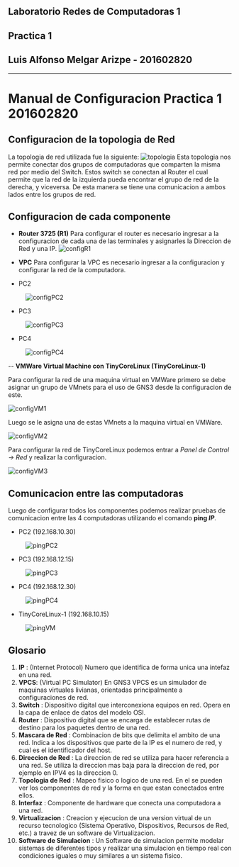## Laboratorio Redes de Computadoras 1
## Practica 1
## Luis Alfonso Melgar Arizpe - 201602820

---

# Manual de Configuracion Practica 1 201602820

## Configuracion de la topologia de Red
La topologia de red utilizada fue la siguiente: 
![topologia](./imgs/topologia.png)
Esta topologia nos permite conectar dos grupos de computadoras que comparten la misma red por medio del Switch. Estos switch se conectan al Router el cual permite que la red de la izquierda pueda encontrar el grupo de red de la derecha, y viceversa. De esta manera se tiene una comunicacion a ambos lados entre los grupos de red.


## Configuracion de cada componente
- **Router 3725 (R1)**
Para configurar el router es necesario ingresar a la configuracion de cada una de las terminales y asignarles la Direccion de Red y una IP.
![configR1](./imgs/configR1.png)

- **VPC**
Para configurar la VPC es necesario ingresar a la configuracion y configurar la red de la computadora.
* PC2

&nbsp;&nbsp;&nbsp;&nbsp;&nbsp;&nbsp;&nbsp;&nbsp;&nbsp;&nbsp;![configPC2](./imgs/configPC2.png)

* PC3

&nbsp;&nbsp;&nbsp;&nbsp;&nbsp;&nbsp;&nbsp;&nbsp;&nbsp;&nbsp;![configPC3](./imgs/configPC3.png)

* PC4

&nbsp;&nbsp;&nbsp;&nbsp;&nbsp;&nbsp;&nbsp;&nbsp;&nbsp;&nbsp;![configPC4](./imgs/configPC4.png)

-- **VMWare Virtual Machine con TinyCoreLinux (TinyCoreLinux-1)**

Para configurar la red de una maquina virtual en VMWare primero se debe asignar un grupo de VMnets para el uso de GNS3 desde la configuracion de este.

![configVM1](./imgs/configVM1.png)


Luego se le asigna una de estas VMnets a la maquina virtual en VMWare.

![configVM2](./imgs/configVM2.png)

Para configurar la red de TinyCoreLinux podemos entrar a *Panel de Control -> Red* y realizar la configuracion.

![configVM3](./imgs/configVM3.png)



## Comunicacion entre las computadoras
Luego de configurar todos los componentes podemos realizar pruebas de comunicacion entre las 4 computadoras utilizando el comando **ping *IP***.

* PC2 (192.168.10.30)

&nbsp;&nbsp;&nbsp;&nbsp;&nbsp;&nbsp;&nbsp;&nbsp;&nbsp;&nbsp;![pingPC2](./imgs/pingPC2.png)


* PC3 (192.168.12.15)

&nbsp;&nbsp;&nbsp;&nbsp;&nbsp;&nbsp;&nbsp;&nbsp;&nbsp;&nbsp;![pingPC3](./imgs/pingPC3.png)


* PC4 (192.168.12.30)

&nbsp;&nbsp;&nbsp;&nbsp;&nbsp;&nbsp;&nbsp;&nbsp;&nbsp;&nbsp;![pingPC4](./imgs/pingPC4.png)


* TinyCoreLinux-1 (192.168.10.15)

&nbsp;&nbsp;&nbsp;&nbsp;&nbsp;&nbsp;&nbsp;&nbsp;&nbsp;&nbsp;![pingVM](./imgs/pingVM.png)

## Glosario
1. **IP** : (Internet Protocol) Numero que identifica de forma unica una intefaz en una red.
2. **VPCS**: (Virtual PC Simulator) En GNS3 VPCS es un simulador de maquinas virtuales livianas, orientadas principalmente a configuraciones de red.  
3. **Switch** : Dispositivo digital que interconexiona equipos en red. Opera en la capa de enlace de datos del modelo OSI.
4. **Router** : Dispositivo digital que se encarga de establecer rutas de destino para los paquetes dentro de una red. 
5. **Mascara de Red** : Combinacion de bits que delimita el ambito de una red. Indica a los dispositivos que parte de la IP es el numero de red, y cual es el identificador del host. 
6. **Direccion de Red** : La direccion de red se utiliza para hacer referencia a una red. Se utiliza la direccion mas baja para la direccion de red, por ejemplo en IPV4 es la direccion 0.
7. **Topologia de Red** : Mapeo fisico o logico de una red. En el se pueden ver los componentes de red y la forma en que estan conectados entre ellos. 
8. **Interfaz** : Componente de hardware que conecta una computadora a una red.  
9. **Virtualizacion** : Creacion y ejecucion de una version virtual de un recurso tecnologico (Sistema Operativo, Dispositivos, Recursos de Red, etc.) a travez de un software de Virtualizacion.
10. **Software de Simulacion** : Un Software de simulacion permite modelar sistemas de diferentes tipos y realizar una simulacion en tiempo real con condiciones iguales o muy similares a un sistema fisico. 